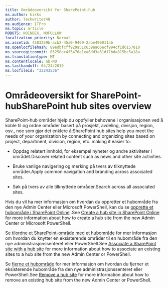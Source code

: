 ```yaml
---
title: Områdeoversikt for SharePoint-hub
ms.author: kirks
author: Techwriter40
ms.audience: ITPro
ms.topic: article
ROBOTS: NOINDEX, NOFOLLOW
localization_priority: Normal
ms.assetid: 4583259b-acb2-45a0-9469-2abe496011ab
ms.openlocfilehash: 89edbfcff929a51c639aa66ecf994cf1d6157810
ms.sourcegitcommit: 03258ec4f5476a1ea6dd3a31d17bda815bc5a18a
ms.translationtype: MT
ms.contentlocale: nb-NO
ms.lasthandoff: 04/24/2019
ms.locfileid: "33243536"
---
```

# <a name="sharepoint-hub-sites-overview"></a><span data-ttu-id="4ed16-102">Områdeoversikt for SharePoint-hub</span><span class="sxs-lookup"><span data-stu-id="4ed16-102">SharePoint hub sites overview</span></span>

<span data-ttu-id="4ed16-103">SharePoint-hub områder hjelp du oppfyller behovene i organisasjonen ved å koble til og ordne områder basert på prosjekt, avdeling, divisjon, region, osv., noe som gjør det enklere å:</span><span class="sxs-lookup"><span data-stu-id="4ed16-103">SharePoint hub sites help you meet the needs of your organization by connecting and organizing sites based on project, department, division, region, etc. making it easier to:</span></span>

- <span data-ttu-id="4ed16-104">Oppdag relatert innhold, for eksempel nyheter og andre aktiviteter i området.</span><span class="sxs-lookup"><span data-stu-id="4ed16-104">Discover related content such as news and other site activities.</span></span>


- <span data-ttu-id="4ed16-105">Bruke vanlige navigering og merking på tvers av tilknyttede områder.</span><span class="sxs-lookup"><span data-stu-id="4ed16-105">Apply common navigation and branding across associated sites.</span></span>


- <span data-ttu-id="4ed16-106">Søk på tvers av alle tilknyttede områder.</span><span class="sxs-lookup"><span data-stu-id="4ed16-106">Search across all associated sites.</span></span>


<span data-ttu-id="4ed16-107">Hvis du vil ha mer informasjon om hvordan du oppretter et hubområde fra den nye Admin Center eller Microsoft PowerShell, kan du se [opprette et hubområde i SharePoint Online](https://docs.microsoft.com/en-us/sharepoint/create-hub-site) .</span><span class="sxs-lookup"><span data-stu-id="4ed16-107">See [Create a hub site in SharePoint Online](https://docs.microsoft.com/en-us/sharepoint/create-hub-site) for more information about how to create a hub site from the new Admin Center or Microsoft PowerShell.</span></span> 

<span data-ttu-id="4ed16-108">Se [tilordne et SharePoint-område med et hubområde](https://support.office.com/en-us/article/associate-a-sharepoint-site-with-a-hub-site-ae0009fd-af04-4d3d-917d-88edb43efc05) for mer informasjon om hvordan du knytter en eksisterende områder til en hubområde fra den nye administrasjonssenteret eller PowerShell.</span><span class="sxs-lookup"><span data-stu-id="4ed16-108">See [Associate a SharePoint site with a hub site](https://support.office.com/en-us/article/associate-a-sharepoint-site-with-a-hub-site-ae0009fd-af04-4d3d-917d-88edb43efc05) for more information about how to associate an existing sites to a hub site from the new Admin Center or PowerShell.</span></span>  

<span data-ttu-id="4ed16-109">Se [fjerne et hubområde](https://docs.microsoft.com/en-us/sharepoint/remove-hub-site) for mer informasjon om hvordan du fjerner et eksisterende hubområde fra den nye administrasjonssenteret eller PowerShell.</span><span class="sxs-lookup"><span data-stu-id="4ed16-109">See [Remove a hub site](https://docs.microsoft.com/en-us/sharepoint/remove-hub-site) for more information about how to remove an existing hub site from the new Admin Center or PowerShell.</span></span> 
